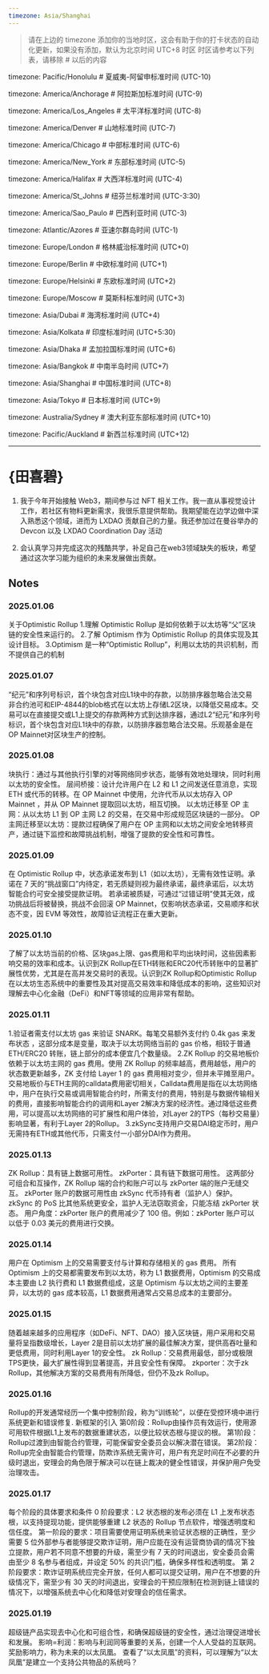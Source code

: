 ```yaml
---
timezone: Asia/Shanghai
---
```


> 请在上边的 timezone 添加你的当地时区，这会有助于你的打卡状态的自动化更新，如果没有添加，默认为北京时间 UTC+8 时区
> 时区请参考以下列表，请移除 # 以后的内容

timezone: Pacific/Honolulu # 夏威夷-阿留申标准时间 (UTC-10)

timezone: America/Anchorage # 阿拉斯加标准时间 (UTC-9)

timezone: America/Los_Angeles # 太平洋标准时间 (UTC-8)

timezone: America/Denver # 山地标准时间 (UTC-7)

timezone: America/Chicago # 中部标准时间 (UTC-6)

timezone: America/New_York # 东部标准时间 (UTC-5)

timezone: America/Halifax # 大西洋标准时间 (UTC-4)

timezone: America/St_Johns # 纽芬兰标准时间 (UTC-3:30)

timezone: America/Sao_Paulo # 巴西利亚时间 (UTC-3)

timezone: Atlantic/Azores # 亚速尔群岛时间 (UTC-1)

timezone: Europe/London # 格林威治标准时间 (UTC+0)

timezone: Europe/Berlin # 中欧标准时间 (UTC+1)

timezone: Europe/Helsinki # 东欧标准时间 (UTC+2)

timezone: Europe/Moscow # 莫斯科标准时间 (UTC+3)

timezone: Asia/Dubai # 海湾标准时间 (UTC+4)

timezone: Asia/Kolkata # 印度标准时间 (UTC+5:30)

timezone: Asia/Dhaka # 孟加拉国标准时间 (UTC+6)

timezone: Asia/Bangkok # 中南半岛时间 (UTC+7)

timezone: Asia/Shanghai # 中国标准时间 (UTC+8)

timezone: Asia/Tokyo # 日本标准时间 (UTC+9)

timezone: Australia/Sydney # 澳大利亚东部标准时间 (UTC+10)

timezone: Pacific/Auckland # 新西兰标准时间 (UTC+12)

---

# {田喜碧}

1. 我于今年开始接触 Web3，期间参与过 NFT 相关工作。我一直从事视觉设计工作，若社区有物料更新需求，我很乐意提供帮助。我期望能在边学边做中深入熟悉这个领域，进而为 LXDAO 贡献自己的力量。我还参加过在曼谷举办的 Devcon 以及 LXDAO Coordination Day 活动

2. 会认真学习并完成这次的残酷共学，补足自己在web3领域缺失的板块，希望通过这次学习能为组织的未来发展做出贡献。

## Notes

<!-- Content_START -->

### 2025.01.06

关于Optimistic Rollup 
1.理解 Optimistic Rollup 是如何依赖于以太坊等“父”区块链的安全性来运行的。
2.了解 Optimism 作为 Optimistic Rollup 的具体实现及其设计目标。
3.Optimism 是一种“Optimistic Rollup”，利用以太坊的共识机制，而不提供自己的机制

### 2025.01.07
“纪元”和序列号标识，首个块包含对应L1块中的存款，以防排序器忽略合法交易
非合约池可和EIP-4844的blob格式在以太坊上存储L2区块，以降低交易成本。交易可以在直接提交或L1上提交的存款两种方式到达排序器，通过L2“纪元”和序列号标识，首个块包含对应L1块中的存款，以防排序器忽略合法交易。乐观基金是在OP Mainnet对区块生产的控制。

### 2025.01.08
块执行：通过与其他执行引擎的对等网络同步状态，能够有效地处理块，同时利用以太坊的安全性。
层间桥接：设计允许用户在 L2 和 L1 之间发送任意消息，实现 ETH 或代币的转移。在 OP Mainnet 中使用，允许代币从以太坊存入 OP Mainnet ，并从 OP Mainnet 提取回以太坊，相互切换。
以太坊迁移至 OP 主网：从以太坊 L1 到 OP 主网 L2 的交易，在交易中形成规范区块链的一部分。
OP 主网迁移至以太坊：提款过程确保了用户在 OP 主网和以太坊之间安全地转移资产，通过链下监控和故障挑战机制，增强了提款的安全性和可靠性。

### 2025.01.09
在 Optimistic Rollup 中，状态承诺发布到 L1（如以太坊），无需有效性证明。承诺在 7 天的“挑战窗口”内待定，若无质疑则视为最终承诺，最终承诺后，以太坊智能合约可安全接受提款证明。
若承诺被质疑，可通过“过错证明”使其无效，成功挑战后将被替换，挑战不会回滚 OP Mainnet，仅影响状态承诺，交易顺序和状态不变，因 EVM 等效性，故障验证流程正在重大更新。

### 2025.01.10
了解了以太坊当前的价格、区块gas上限、gas费用和平均出块时间，这些因素影响交易的效率和成本。认识到ZK Rollup在ETH转账和ERC20代币转账中的显著扩展性优势，尤其是在高并发交易时的表现。认识到ZK Rollup和Optimistic Rollup在以太坊生态系统中的重要性及其对提高交易效率和降低成本的影响，这些知识对理解去中心化金融（DeFi）和NFT等领域的应用非常有帮助。

### 2025.01.11
1.验证者需支付以太坊 gas 来验证 SNARK。每笔交易额外支付约 0.4k gas 来发布状态 ，这部分成本是变量，取决于以太坊网络当前的 gas 价格，相较于普通 ETH/ERC20 转账，链上部分的成本便宜几个数量级。
2.ZK Rollup 的交易地板价依赖于以太坊主网的 gas 费用。使用 ZK Rollup 的频率越高，费用越低，用户的状态数更新越多，ZK 支付给 Layer 1 的 gas 费用相对变少，但并未平摊至用户。
交易地板价与ETH主网的calldata费用密切相关，Calldata费用是指在以太坊网络中，用户在执行交易或调用智能合约时，所需支付的费用，特别是与数据传输相关的费用，直接影响智能合约的调用和Layer 2解决方案的经济性。通过降低这些费用，可以提高以太坊网络的可扩展性和用户体验，对Layer 2的TPS（每秒交易量）影响显著，有利于Layer 2的Rollup。
3.zkSync支持用户交易DAI稳定币时，用户无需持有ETH或其他代币，只需支付一小部分DAI作为费用。

### 2025.01.13
ZK Rollup：具有链上数据可用性。
zkPorter：具有链下数据可用性。
这两部分可组合和互操作，ZK Rollup 端的合约和账户可以与 zkPorter 端的账户无缝交互。
zkPorter 账户的数据可用性由 zkSync 代币持有者（监护人）保护。zkSync 的 PoS 比其他系统更安全，监护人无法窃取资金，只能冻结 zkPorter 状态。
用户角度：zkPorter 账户的费用减少了 100 倍。例如：zkPorter 账户可以以低于 0.03 美元的费用进行交换。

### 2025.01.14
用户在 Optimism 上的交易需要支付与计算和存储相关的 gas 费用。
所有 Optimism 上的交易都需要发布到以太坊，称为 L1 数据费用，Optimism 的交易成本主要由 L2 执行费和 L1 数据费组成，这是 Optimism 与以太坊之间的主要差异，以太坊的 gas 成本较高，L1 数据费用通常占交易总成本的主要部分。

### 2025.01.15
随着越来越多的应用程序（如DeFi、NFT、DAO）接入区块链，用户采用和交易量将呈指数级增长，Layer 2是目前以太坊扩展的最佳解决方案，提供高吞吐量和更低费用，同时利用Layer 1的安全性。
zk Rollup：交易费用最低，部分或极限TPS更快，最大扩展性得到显著提高，并且安全性有保障。
zkporter：次于zk Rollup，其他解决方案的交易费用有所降低，但仍不及zk Rollup。

### 2025.01.16
Rollup的开发通常经历一个集中控制阶段，称为“训练轮”，以便在受控环境中进行系统更新和错误修复.
新框架的引入
第0阶段：Rollup由操作员有效运行，使用源可用软件根据L1上发布的数据重建状态，以便比较状态根与提议的根。
第1阶段：Rollup过渡到由智能合约管理，可能保留安全委员会以解决潜在错误。
第2阶段：Rollup完全由智能合约管理，防欺诈系统无需许可，用户有充足时间在不必要的升级时退出，安理会的角色限于解决可以在链上裁决的健全性错误，并保护用户免受治理攻击。

### 2025.01.17
每个阶段的具体要求和条件
0 阶段要求：L2 状态根的发布必须在 L1 上发布状态根，以支持提现功能，提供能够重建 L2 状态的 Rollup 节点软件，增强透明度和信任度。
第一阶段的要求：项目需要使用证明系统来验证状态根的正确性，至少需要 5 位外部参与者能够提交欺诈证明，用户应能在没有运营商协调的情况下独立提款，用户若不同意不想要的升级，需至少有 7 天的时间退出，安全委员会需由至少 8 名参与者组成，并设定 50% 的共识门槛，确保多样性和透明度。
第 2 阶段要求：欺诈证明系统应完全开放，任何人都可以提交证明，用户在不想要的升级情况下，需至少有 30 天的时间退出，安理会的干预应限制在检测到链上错误的情况下，以增强系统去中心化和降低对安理会的信任需求。

### 2025.01.19
超级链产品实现去中心化和可组合性，和确保超级链的安全性，通过治理促进增长和发展。
影响=利润：影响与利润同等重要的关系，创建一个人人受益的互联网。奖励影响力，称为未来的以太凤凰。
查看了“以太凤凰”的资料，可以理解为“以太凤凰”是建立一个支持公共物品的系统吗？

<!-- Content_END -->
